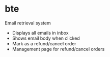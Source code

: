 # bte
Email retrieval system
+ Displays all emails in inbox
+ Shows email body when clicked
+ Mark as a refund/cancel order
+ Management page for refund/cancel orders
